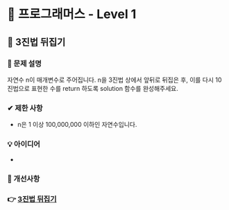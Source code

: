 # 🔔 프로그래머스 - Level 1
## 📑 3진법 뒤집기

### 📌 문제 설명
자연수 n이 매개변수로 주어집니다. 
n을 3진법 상에서 앞뒤로 뒤집은 후, 이를 다시 10진법으로 표현한 수를 return 하도록 solution 함수를 완성해주세요.

### ✔ 제한 사항
- n은 1 이상 100,000,000 이하인 자연수입니다.

### 💡 아이디어
- 

### 💬 개선사항

### 👉 [3진법 뒤집기](https://programmers.co.kr/learn/courses/30/lessons/68935)



